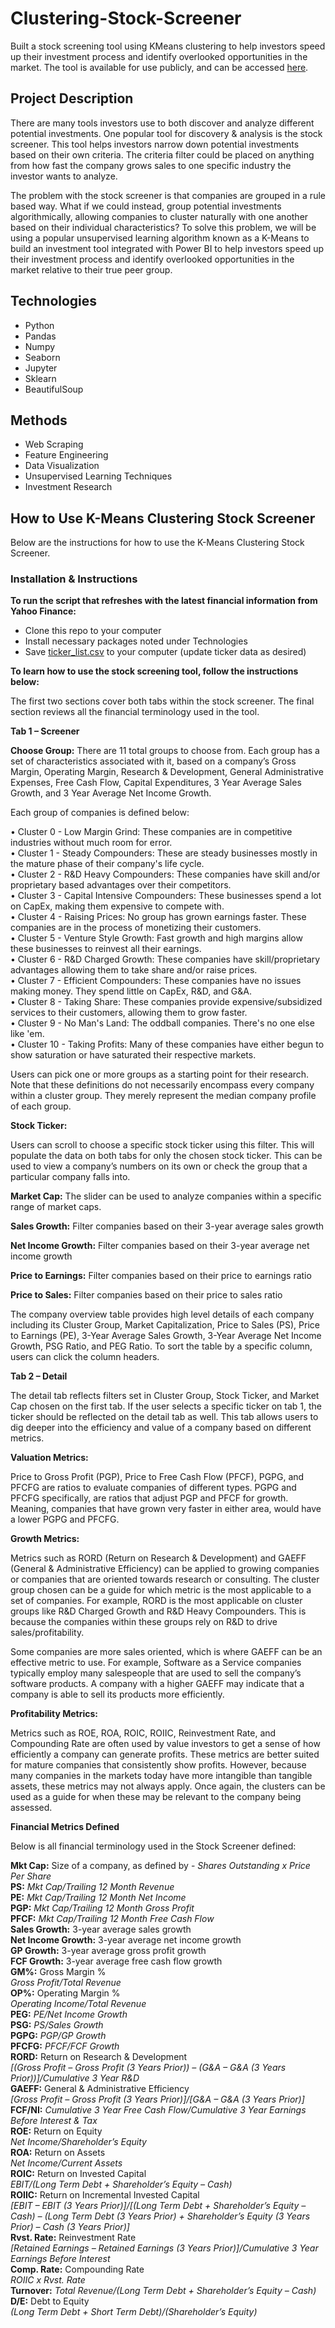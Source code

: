 # Clustering-Stock-Screener

Built a stock screening tool using KMeans clustering to help investors speed up their investment process and identify overlooked opportunities in the market. The tool is available for use publicly, and can be accessed [here](https://app.powerbi.com/view?r=eyJrIjoiOTU1ODFhZDYtNTU0OC00YTg2LWJlZWEtMzcyMDgyY2NkZjRkIiwidCI6IjZkOTc1ZDdjLWJlZTMtNDNlZS05ZWM3LTI2YTc5Yzg5NGRlNyIsImMiOjF9&pageName=ReportSection
).


## Project Description

There are many tools investors use to both discover and analyze different potential investments. One popular tool for discovery & analysis is the stock screener. This tool helps investors narrow down potential investments based on their own criteria. The criteria filter could be placed on anything from how fast the company grows sales to one specific industry the investor wants to analyze.

The problem with the stock screener is that companies are grouped in a rule based way. What if we could instead, group potential investments algorithmically, allowing companies to cluster naturally with one another based on their individual characteristics? To solve this problem, we will be using a popular unsupervised learning algorithm known as a K-Means to build an investment tool integrated with Power BI to help investors speed up their investment process and identify overlooked opportunities in the market relative to their true peer group.

## Technologies

* Python
* Pandas
* Numpy
* Seaborn
* Jupyter
* Sklearn
* BeautifulSoup

## Methods

* Web Scraping
* Feature Engineering
* Data Visualization
* Unsupervised Learning Techniques
* Investment Research

## How to Use K-Means Clustering Stock Screener

Below are the instructions for how to use the K-Means Clustering Stock Screener. 

### Installation & Instructions

**To run the script that refreshes with the latest financial information from Yahoo Finance:**

* Clone this repo to your computer
* Install necessary packages noted under Technologies
* Save [ticker_list.csv](https://github.com/kumarsingaram3/Clustering-Stock-Screener/blob/main/ticker_list.csv) to your computer (update ticker data as desired)

**To learn how to use the stock screening tool, follow the instructions below:**

The first two sections cover both tabs within the stock screener. The final section reviews all the financial terminology used in the tool.

**Tab 1 – Screener**

**Choose Group:**
There are 11 total groups to choose from. Each group has a set of characteristics associated with it, based on a company’s Gross Margin, Operating Margin, Research & Development, General Administrative Expenses, Free Cash Flow, Capital Expenditures, 3 Year Average Sales Growth, and 3 Year Average Net Income Growth.

Each group of companies is defined below:

•	Cluster 0 - Low Margin Grind: These companies are in competitive industries without much room for error.\
•	Cluster 1 - Steady Compounders: These are steady businesses mostly in the mature phase of their company's life cycle.\
•	Cluster 2 - R&D Heavy Compounders: These companies have skill and/or proprietary based advantages over their competitors.\
•	Cluster 3 - Capital Intensive Compounders: These businesses spend a lot on CapEx, making them expensive to compete with.\
•	Cluster 4 - Raising Prices: No group has grown earnings faster. These companies are in the process of monetizing their customers.\
•	Cluster 5 - Venture Style Growth: Fast growth and high margins allow these businesses to reinvest all their earnings.\
•	Cluster 6 - R&D Charged Growth: These companies have skill/proprietary advantages allowing them to take share and/or raise prices.\
•	Cluster 7 - Efficient Compounders: These companies have no issues making money. They spend little on CapEx, R&D, and G&A.\
•	Cluster 8 - Taking Share: These companies provide expensive/subsidized services to their customers, allowing them to grow faster.\
•	Cluster 9 - No Man's Land: The oddball companies. There's no one else like 'em.\
•	Cluster 10 - Taking Profits: Many of these companies have either begun to show saturation or have saturated their respective markets.

Users can pick one or more groups as a starting point for their research. Note that these definitions do not necessarily encompass every company within a cluster group. They merely represent the median company profile of each group.

**Stock Ticker:**

Users can scroll to choose a specific stock ticker using this filter. This will populate the data on both tabs for only the chosen stock ticker. This can be used to view a company’s numbers on its own or check the group that a particular company falls into.

**Market Cap:** The slider can be used to analyze companies within a specific range of market caps. 

**Sales Growth:** Filter companies based on their 3-year average sales growth

**Net Income Growth:** Filter companies based on their 3-year average net income growth

**Price to Earnings:** Filter companies based on their price to earnings ratio

**Price to Sales:** Filter companies based on their price to sales ratio

The company overview table provides high level details of each company including its Cluster Group, Market Capitalization, Price to Sales (PS), Price to Earnings (PE), 3-Year Average Sales Growth, 3-Year Average Net Income Growth, PSG Ratio, and PEG Ratio. To sort the table by a specific column, users can click the column headers.

**Tab 2 – Detail**

The detail tab reflects filters set in Cluster Group, Stock Ticker, and Market Cap chosen on the first tab. If the user selects a specific ticker on tab 1, the ticker should be reflected on the detail tab as well. This tab allows users to dig deeper into the efficiency and value of a company based on different metrics. 

**Valuation Metrics:**

Price to Gross Profit (PGP), Price to Free Cash Flow (PFCF), PGPG, and PFCFG are ratios to evaluate companies of different types. PGPG and PFCFG specifically, are ratios that adjust PGP and PFCF for growth. Meaning, companies that have grown very faster in either area, would have a lower PGPG and PFCFG.

**Growth Metrics:**

Metrics such as RORD (Return on Research & Development) and GAEFF (General & Administrative Efficiency) can be applied to growing companies or companies that are oriented towards research or consulting. The cluster group chosen can be a guide for which metric is the most applicable to a set of companies.
For example, RORD is the most applicable on cluster groups like R&D Charged Growth and R&D Heavy Compounders. This is because the companies within these groups rely on R&D to drive sales/profitability.

Some companies are more sales oriented, which is where GAEFF can be an effective metric to use. For example, Software as a Service companies typically employ many salespeople that are used to sell the company’s software products. A company with a higher GAEFF may indicate that a company is able to sell its products more efficiently.

**Profitability Metrics:**

Metrics such as ROE, ROA, ROIC, ROIIC, Reinvestment Rate, and Compounding Rate are often used by value investors to get a sense of how efficiently a company can generate profits. These metrics are better suited for mature companies that consistently show profits. However, because many companies in the markets today have more intangible than tangible assets, these metrics may not always apply. Once again, the clusters can be used as a guide for when these may be relevant to the company being assessed. 

**Financial Metrics Defined**

Below is all financial terminology used in the Stock Screener defined:

**Mkt Cap:** Size of a company, as defined by - *Shares Outstanding x Price Per Share*\
**PS:** *Mkt Cap/Trailing 12 Month Revenue*\
**PE:** *Mkt Cap/Trailing 12 Month Net Income*\
**PGP:** *Mkt Cap/Trailing 12 Month Gross Profit*\
**PFCF:** *Mkt Cap/Trailing 12 Month Free Cash Flow*\
**Sales Growth:** 3-year average sales growth\
**Net Income Growth:** 3-year average net income growth\
**GP Growth:** 3-year average gross profit growth\
**FCF Growth:** 3-year average free cash flow growth\
**GM%:** Gross Margin %\
*Gross Profit/Total Revenue*\
**OP%:** Operating Margin %\
*Operating Income/Total Revenue*\
**PEG:** *PE/Net Income Growth*\
**PSG:** *PS/Sales Growth*\
**PGPG:** *PGP/GP Growth*\
**PFCFG:** *PFCF/FCF Growth*\
**RORD:** Return on Research & Development\
*[(Gross Profit – Gross Profit (3 Years Prior)) – (G&A – G&A (3 Years Prior))]/Cumulative 3 Year R&D*\
**GAEFF:** General & Administrative Efficiency\
*[Gross Profit – Gross Profit (3 Years Prior)]/[G&A – G&A (3 Years Prior)]*\
**FCF/NI:** *Cumulative 3 Year Free Cash Flow/Cumulative 3 Year Earnings Before Interest & Tax*\
**ROE:** Return on Equity\
*Net Income/Shareholder’s Equity*\
**ROA:** Return on Assets\
*Net Income/Current Assets*\
**ROIC:** Return on Invested Capital\
*EBIT/(Long Term Debt + Shareholder’s Equity – Cash)*\
**ROIIC:** Return on Incremental Invested Capital\
*[EBIT – EBIT (3 Years Prior)]/[(Long Term Debt + Shareholder’s Equity – Cash) – (Long Term Debt (3 Years Prior) + Shareholder’s Equity (3 Years Prior) – Cash (3 Years Prior)]*\
**Rvst. Rate:** Reinvestment Rate\
*[Retained Earnings – Retained Earnings (3 Years Prior)]/Cumulative 3 Year Earnings Before Interest*\
**Comp. Rate:** Compounding Rate\
*ROIIC x Rvst. Rate*\
**Turnover:** *Total Revenue/(Long Term Debt + Shareholder’s Equity – Cash)*\
**D/E:** Debt to Equity\
*(Long Term Debt + Short Term Debt)/(Shareholder’s Equity)* 


